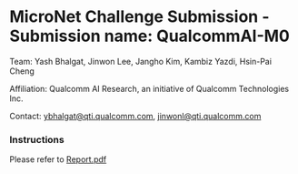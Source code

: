 # MicroNet Challenge Submission - Submission name: QualcommAI-M0
Team: Yash Bhalgat, Jinwon Lee, Jangho Kim, Kambiz Yazdi, Hsin-Pai Cheng

Affiliation: Qualcomm AI Research, an initiative of Qualcomm Technologies Inc.

Contact: ybhalgat@qti.qualcomm.com, jinwonl@qti.qualcomm.com

### Instructions
Please refer to [Report.pdf](Report.pdf)
